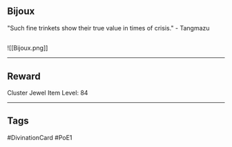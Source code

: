 ## Bijoux
"Such fine trinkets show their true value in times of crisis." - Tangmazu
## 
![[Bijoux.png]]

---
## Reward
Cluster Jewel
Item Level: 84

---
## Tags
#DivinationCard
#PoE1